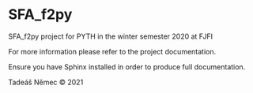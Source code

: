 # SFA_f2py
SFA_f2py project for PYTH in the winter semester 2020 at FJFI

For more information please refer to the project documentation.

Ensure you have Sphinx installed in order to produce full documentation.

Tadeáš Němec © 2021
